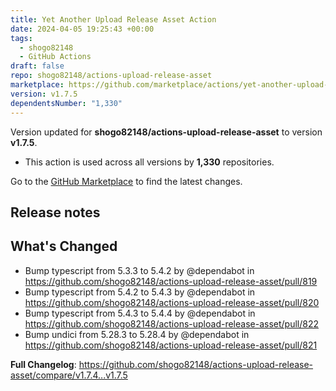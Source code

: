 ```yaml
---
title: Yet Another Upload Release Asset Action
date: 2024-04-05 19:25:43 +00:00
tags:
  - shogo82148
  - GitHub Actions
draft: false
repo: shogo82148/actions-upload-release-asset
marketplace: https://github.com/marketplace/actions/yet-another-upload-release-asset-action
version: v1.7.5
dependentsNumber: "1,330"
---
```



Version updated for **shogo82148/actions-upload-release-asset** to version **v1.7.5**.
- This action is used across all versions by **1,330** repositories.

Go to the [GitHub Marketplace](https://github.com/marketplace/actions/yet-another-upload-release-asset-action) to find the latest changes.

## Release notes

## What's Changed
* Bump typescript from 5.3.3 to 5.4.2 by @dependabot in https://github.com/shogo82148/actions-upload-release-asset/pull/819
* Bump typescript from 5.4.2 to 5.4.3 by @dependabot in https://github.com/shogo82148/actions-upload-release-asset/pull/820
* Bump typescript from 5.4.3 to 5.4.4 by @dependabot in https://github.com/shogo82148/actions-upload-release-asset/pull/822
* Bump undici from 5.28.3 to 5.28.4 by @dependabot in https://github.com/shogo82148/actions-upload-release-asset/pull/821


**Full Changelog**: https://github.com/shogo82148/actions-upload-release-asset/compare/v1.7.4...v1.7.5
